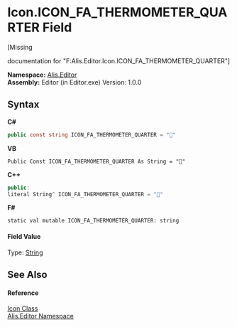 # Icon.ICON_FA_THERMOMETER_QUARTER Field
 

\[Missing <summary> documentation for "F:Alis.Editor.Icon.ICON_FA_THERMOMETER_QUARTER"\]

**Namespace:**&nbsp;<a href="b150ade4-39de-a232-5f06-d3cdc1b2c538">Alis.Editor</a><br />**Assembly:**&nbsp;Editor (in Editor.exe) Version: 1.0.0

## Syntax

**C#**<br />
``` C#
public const string ICON_FA_THERMOMETER_QUARTER = ""
```

**VB**<br />
``` VB
Public Const ICON_FA_THERMOMETER_QUARTER As String = ""
```

**C++**<br />
``` C++
public:
literal String^ ICON_FA_THERMOMETER_QUARTER = ""
```

**F#**<br />
``` F#
static val mutable ICON_FA_THERMOMETER_QUARTER: string
```


#### Field Value
Type: <a href="https://docs.microsoft.com/dotnet/api/system.string" target="_blank">String</a>

## See Also


#### Reference
<a href="cc0f883c-67f8-f772-c6d7-a60b129f22a7">Icon Class</a><br /><a href="b150ade4-39de-a232-5f06-d3cdc1b2c538">Alis.Editor Namespace</a><br />